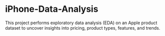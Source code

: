 # iPhone-Data-Analysis
This project performs exploratory data analysis (EDA) on an Apple product dataset to uncover insights into pricing, product types, features, and trends.
